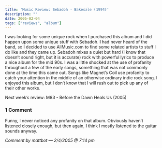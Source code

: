 ```yaml
---
title: 'Music Review: Sebadoh - Bakesale (1994)'
description: ""
date: 2005-02-04
tags: ["reviews", "album"]
---
```


I was looking for some unique rock when I purchased this album and I did happen upon some unique stuff with Sebadoh. I had never heard of the band, so I decided to use AllMusic.com to find some related artists to stuff I do like and they came up. Sebadoh mixes a quiet but hard (I know that doesn’t sound right, but it is accurate) rock with powerful lyrics to produce a nice album for the mid 90s. I was a little shocked at the use of profanity throughout a few of the early songs, something that was not commonly done at the time this came out. Songs like Magnet’s Coil use profanity to catch your attention in the middle of an otherwise ordinary indie rock song. I enjoyed this album, but I don’t know that I will rush out to pick up any of their other works.

Next week’s review: M83 - Before the Dawn Heals Us (2005)

### 1 Comment

Funny, I never noticed any profanity on that album. Obviously haven’t listened closely enough, but then again, I think I mostly listened to the guitar sounds anyway.  

*Comment by mattbot — 2/4/2005 @ 7:14 pm*